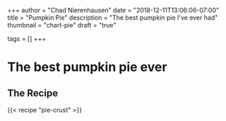 +++
author      = "Chad Nierenhausen"
date        = "2018-12-11T13:06:06-07:00"
title       = "Pumpkin Pie"
description = "The best pumpkin pie I've ever had"
thumbnail   = "chart-pie"
draft       = "true"


tags = []
+++

# The best pumpkin pie ever

## The Recipe
{{< recipe  "pie-crust" >}}
